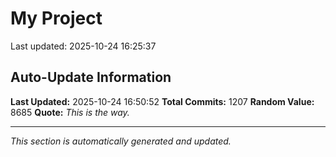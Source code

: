 # My Project


Last updated: 2025-10-24 16:25:37






























































































































































































































































































































































































































































































































































































































































































































































































































































































































































































































































































































































































































































































































































































































































































































































































































































## Auto-Update Information

**Last Updated:** 2025-10-24 16:50:52
**Total Commits:** 1207
**Random Value:** 8685
**Quote:** _This is the way._

---
_This section is automatically generated and updated._